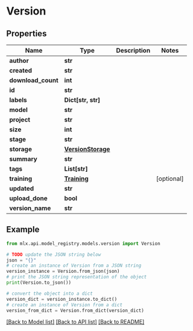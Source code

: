 # Version


## Properties

Name | Type | Description | Notes
------------ | ------------- | ------------- | -------------
**author** | **str** |  | 
**created** | **str** |  | 
**download_count** | **int** |  | 
**id** | **str** |  | 
**labels** | **Dict[str, str]** |  | 
**model** | **str** |  | 
**project** | **str** |  | 
**size** | **int** |  | 
**stage** | **str** |  | 
**storage** | [**VersionStorage**](VersionStorage.md) |  | 
**summary** | **str** |  | 
**tags** | **List[str]** |  | 
**training** | [**Training**](Training.md) |  | [optional] 
**updated** | **str** |  | 
**upload_done** | **bool** |  | 
**version_name** | **str** |  | 

## Example

```python
from mlx.api.model_registry.models.version import Version

# TODO update the JSON string below
json = "{}"
# create an instance of Version from a JSON string
version_instance = Version.from_json(json)
# print the JSON string representation of the object
print(Version.to_json())

# convert the object into a dict
version_dict = version_instance.to_dict()
# create an instance of Version from a dict
version_from_dict = Version.from_dict(version_dict)
```
[[Back to Model list]](../README.md#documentation-for-models) [[Back to API list]](../README.md#documentation-for-api-endpoints) [[Back to README]](../README.md)


